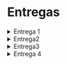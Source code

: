 # Entregas
<details>
<summary>Entrega 1</summary>

## Examen Tornado

### Juli
[![Alt text](https://github.com/Teotsky1/ElRepoGrafico/assets/111312908/ae59b2d6-a45d-4ce3-8803-1bcea8006eb2)](https://youtu.be/hf1u-tVELnE)

[Juli](https://youtu.be/hf1u-tVELnE)


### Teo

![image](https://github.com/Teotsky1/ElRepoGrafico/assets/111305370/13746b04-f70d-4423-84a8-4127ad1fdf80)

[Teotsky](https://youtu.be/xAzPfnZOJtI)


### Fantastico
![image](https://github.com/Teotsky1/ElRepoGrafico/assets/111305370/e7977fbf-3e05-4cf1-a026-faa1bc35be92)

[Fantas](https://youtu.be/PHAJYdoiArQ)

### Josue

### Ana
![Captura de pantalla 2024-04-12 134841](https://github.com/Teotsky1/ElRepoGrafico/assets/110044768/9ff7bcce-0386-4496-a578-47e52e4960f2)

[Ana](https://youtu.be/ykTcuLklMDQ)
</details>


<details>
<summary>Entrega2</summary>

  ### ESCUDO DE FUEGO

  ## Preview

![image](https://github.com/Teotsky1/ElRepoGrafico/assets/111305370/df23e410-5979-43ba-8c1c-465fd6cd6877)


  ## Video
  [Escudo de fuego](https://youtu.be/_bWQj_OWy_Q?si=pm9fuFcVC6jHVOfl)


  ## Carpeta
  [Link Directo A Las Carpetas](https://github.com/Teotsky1/ElRepoGrafico/tree/main/ComputacionGrafica/Assets/ESCUDODEFUEGO)



  [Link a Trello](https://trello.com/invite/b/f0urg0JA/ATTIb644f5e138178970dd21428fd4ee4859B3171D3A/entregacomputaciongrafica)


</details>

<details>
<summary>Entrega3</summary>

## Actividad 03, Shaders.
[Documento ejercicios ](https://docs.google.com/document/d/1lypm54xDiSl54adG1YEZ0CX4gB8Znbgbm1eqvY5LUDI/edit?usp=sharing)


<details>
  <summary>Ana Diaz</summary>
  
  ### Distorsión
  
Árbol de nodos:

![Captura de pantalla 2024-04-12 135718](https://github.com/Teotsky1/ElRepoGrafico/assets/110044768/d5ed37fa-35df-45fa-bc4a-76f0d5697e7b)

Efecto funcionando (Y sliders):

https://github.com/Teotsky1/ElRepoGrafico/assets/110044768/dc6a273e-bb3c-4f78-af97-1af18192f3cc 


### Movimiento de humo


Árbol de nodos:

![Captura de pantalla 2024-04-12 145641](https://github.com/Teotsky1/ElRepoGrafico/assets/110044768/acce725b-3684-42d1-82d9-185a2113421e)

Efecto funcionando (Y sliders):

https://github.com/Teotsky1/ElRepoGrafico/assets/110044768/d0cfc5f9-c04f-45f9-9f8c-21eabddbe1e3

</details>

<details>
  
  <summary>Juan Suarez</summary>
  
## 1.Erosión(Disolver con ruido)

![MascaraRuido](https://github.com/Teotsky1/ElRepoGrafico/assets/14959619/d19405ac-cb62-4d32-a1ef-c42d163c4d13)

![MascaraRuido2](https://github.com/Teotsky1/ElRepoGrafico/assets/14959619/d1cf075c-7c52-4451-a1ed-6353876b8a0b)


## 2.Disolver Textura Pre Creada

![estrella](https://github.com/Teotsky1/ElRepoGrafico/assets/14959619/9adfd84c-1b1a-4ff6-8a80-53418f2e6d18)

![2 Estrella](https://github.com/Teotsky1/ElRepoGrafico/assets/14959619/dcd8c4af-9199-4f22-a4f6-983036f6debb)

</details>

</details>

<details>
  <summary>Entrega 4</summary>

  ![Link a Youtube:](https://youtu.be/22JIve-L8jE)

</details>
